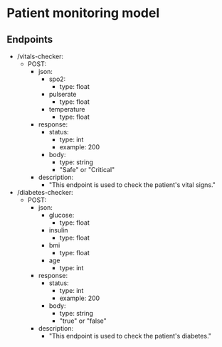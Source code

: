 # Patient monitoring model
## Endpoints
* /vitals-checker:
  * POST:
    * json:
        * spo2:
            * type: float
        * pulserate
            * type: float
        * temperature
            * type: float
    * response:
        * status:
            * type: int
            * example: 200
        * body:
            * type: string
            * "Safe" or "Critical"
    * description:
        * "This endpoint is used to check the patient's vital signs."
* /diabetes-checker:
  * POST:
    * json:
        * glucose:
            * type: float
        * insulin
            * type: float
        * bmi
            * type: float
        * age
            * type: int
    * response:
        * status:
            * type: int
            * example: 200
        * body:
            * type: string
            * "true" or "false"
    * description:
        * "This endpoint is used to check the patient's diabetes."
